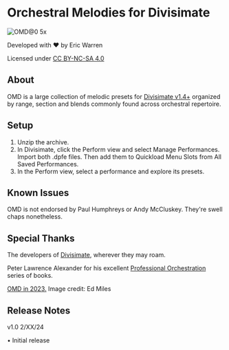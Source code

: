 # Orchestral Melodies for Divisimate
![OMD@0 5x](https://github.com/eakwarren/OMD/assets/1768096/d825e519-f9cc-431d-a2de-d6e7ad21bed7)



Developed with ❤️ by Eric Warren

Licensed under [CC BY-NC-SA 4.0](https://creativecommons.org/licenses/by-nc-sa/4.0/)

## About
OMD is a large collection of melodic presets for [Divisimate v1.4+](https://www.divisimate.com) organized by range, section and blends commonly found across orchestral repertoire.



## Setup
1. Unzip the archive.
2. In Divisimate, click the Perform view and select Manage Performances. Import both .dpfe files. Then add them to Quickload Menu Slots from All Saved Performances.
3. In the Perform view, select a performance and explore its presets.



## Known Issues
OMD is not endorsed by Paul Humphreys or Andy McCluskey. They're swell chaps nonetheless.



## Special Thanks
The developers of [Divisimate](https://www.divisimate.com), wherever they may roam.

Peter Lawrence Alexander for his excellent [Professional Orchestration](https://www.alexanderpublishing.com/Departments/Orchestration/Professional-Orchestration-PDF-eBooks.aspx) series of books.

[OMD in 2023.](https://www.nme.com/en_au/news/music/omd-announce-new-album-and-share-single-bauhaus-staircase-listen-preorder-3488277) Image credit: Ed Miles



## Release Notes
v1.0 2/XX/24

• Initial release
